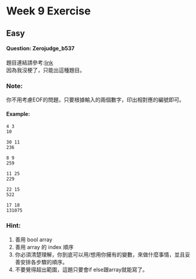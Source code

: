 # Week 9 Exercise

## Easy
#### Question: Zerojudge_b537

題目連結請參考:[link](https://zerojudge.tw/ShowProblem?problemid=b537) \
因為我沒梗了，只能出這種題目。

### Note:
你不用考慮EOF的問題，只要根據輸入的兩個數字，印出相對應的編號即可。

#### Example:
```
4 3
10
```
```
30 11
236
```
```
8 9
259
```
```
11 25
229
```
```
22 15
522
```
```
17 18
131075
```

### Hint:
1. 善用 bool array
2. 善用 array 的 index 順序
3. 你必須清楚理解，你到底可以用/想用你擁有的變數，來做什麼事情，並且妥善安排各步驟的順序。
4. 不要覺得超出範圍，這題只要會if else跟array就能寫了。
